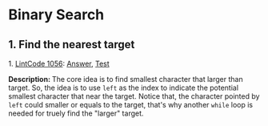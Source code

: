 # Binary Search
## 1. Find the nearest target
<div>
    <p>
        1. 
        <a href="https://www.lintcode.com/problem/find-smallest-letter-greater-than-target/description">LintCode 1056</a>:  
        <a href="https://github.com/Tony-Hu/ShuaTi-Online.Judge.Problems.Solving/blob/master/src/main/java/array/LintCode1056.java">Answer</a>, 
        <a href="https://github.com/Tony-Hu/ShuaTi-Online.Judge.Problems.Solving/blob/master/src/test/java/array/LintCode1056Test.java">Test</a>
    </p>
    <p><b>Description: </b>The core idea is to find smallest character that larger than target. So, the idea is to use <code>left</code> as the index to indicate the potential smallest character that near the target. Notice that, the character pointed by <code>left</code> could smaller or equals to the target, that's why
    another <code>while</code> loop is needed for truely find the "larger" target.</p>
</div>
